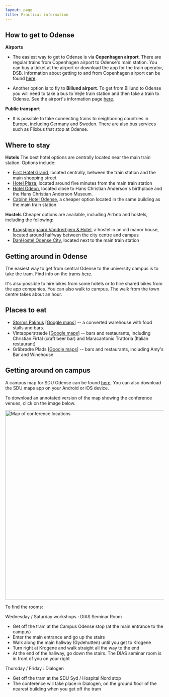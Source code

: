 ```yaml
---
layout: page
title: Practical information
---
```

## How to get to Odense

**Airports**

- The easiest way to get to Odense is via **Copenhagen airport**. There are regular trains from Copenhagen airport to Odense's main station. You can buy a ticket at the airport or download the app for the train operator, DSB. Information about getting to and from Copenhagen airport can be found [here](https://www.cph.dk/en/parking-transport/bus-train-metro-taxi).

- Another option is to fly to **Billund airport**. To get from Billund to Odense you will need to take a bus to Vejle train station and then take a train to Odense. See the airport's information page [here](https://www.bll.dk/en/parking-and-transport/to-and-from-the-airport).

**Public transport**

- It is possible to take connecting trains to neighboring countries in Europe, including Germany and Sweden. There are also bus services such as Flixbus that stop at Odense.

## Where to stay

**Hotels**
The best hotel options are centrally located near the main train station. Options include:
- [First Hotel Grand](https://www.firsthotels.dk/hoteller/danmark/odense/first-hotel-grand/), located centrally, between the train station and the main shopping street
- [Hotel Plaza](https://millinghotels.dk/hoteller/milling-hotel-plaza/), located around five minutes from the main train station
- [Hotel Odeon](https://hotelodeon.dk/en/), located close to Hans Christian Anderson's birthplace and the Hans Christian Anderson Museum.
- [Cabinn Hotel Odense](https://en.cabinn.com/hotel/cabinn-odense), a cheaper option located in the same building as the main train station

**Hostels**
Cheaper options are available, including Airbnb and hostels, including the following:
- [Kragsbjerggaard Vandrerhjem & Hotel](https://kragsbjerggaard.com/), a hostel in an old manor house, located around halfway between the city centre and campus 
- [DanHostel Odense City](https://www.danhostel.dk/en/hostel/danhostel-odense-city), located next to the main train station

## Getting around in Odense
The easiest way to get from central Odense to the university campus is to take the tram. Find info on the trams [here](https://www.odenseletbane.dk/english/travel-with-the-tram).

It's also possible to hire bikes from some hotels or to hire shared bikes from the app companies. You can also walk to campus. The walk from the town centre takes about an hour.

## Places to eat
- [Storms Pakhus](https://stormspakhus.dk/) \[<a href="https://maps.app.goo.gl/APFKgGanAPJZEeoG7">Google maps</a>\] -- a converted warehouse with food stalls and bars.
- Vintapperstræde \[<a href="https://maps.app.goo.gl/uXt7w26cqdvKW5bZ6">Google maps</a>\] -- bars and restaurants, including Christian Firtal (craft beer bar) and Maracantonio Trattoria (Italian restaurant)
- Gråbrødre Plads \[<a href="https://maps.app.goo.gl/KoWGrFFSMAXdu7bZ7">Google maps</a>\] -- bars and restaurants, including Amy's Bar and Winehouse

## Getting around on campus

A campus map for SDU Odense can be found [here](https://sdunet.dk/en/servicesider/teknisk-service/vejvisning-parkering-og-udeomraader/find-rundt-paa-sdu-sdu-maps). You can also download the SDU maps app on your Android or iOS device.


To download an annotated version of the map showing the conference venues, click on the image below.

<div class="text-center">
  <a href="/assets/img/dre3-map.pdf"><img src="{{ 'assets/img/dre3-map.png' | relative_url }}" alt="Map of conference locations" width="600"/></a>
</div>

To find the rooms:

Wednesday / Saturday workshops : DIAS Seminar Room
- Get off the tram at the Campus Odense stop (at the main entrance to the campus)
- Enter the main entrance and go up the stairs
- Walk along the main hallway (Gydehutten) until you get to Krogene
- Turn right at Krogene and walk straight all the way to the end
- At the end of the hallway, go down the stairs. The DIAS seminar room is in front of you on your right

Thursday / Friday : Dialogen
- Get off the tram at the SDU Syd / Hospital Nord stop
- The conference will take place in Dialogen, on the ground floor of the nearest building when you get off the tram

